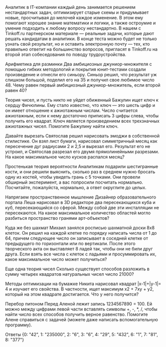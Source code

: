 Аналитик в IT-компании каждый день занимается решением нестандартных задач, оптимизирует старые схемы и придумывает новые, просчитывая до мелочей каждое изменение. В этом ему помогают хорошее знание математики и логики, а также остроумие и умение подходить к любому вопросу нестандартно. В нашем с Tinkoff.ru партнерском материале — реальные задачи, которые дают решать кандидатам в аналитики. В конце теста можно будет не только узнать свой результат, но и оставить электронную почту — тех, кто правильно ответит на большинство вопросов, пригласят в Tinkoff.ru на второй этап собеседования по поводу трудоустройства.

Арифметика для разминки
Два амбициозных джуниор-множителя с помощью гибких методологий и покрытия юнит-тестами создали произведение и отнесли его синьору. Синьор решил, что результат уж слишком большой, поделил его на 35 и получил свое любимое число 48. Чему равен первый амбициозный джуниор-множитель, если второй равен 40?




Теория чисел, и пусть никто не уйдет обиженный
Бажулин ищет ключ к сердцу Фичюлины. Ему стало известно, что ключ — это шесть цифр и он имеет отношение к ажиотажным числам. Число считается ажиотажным, если к нему достаточно приписать 3 цифры слева, чтобы получить его квадрат. Ключ является произведением всех трехзначных ажиотажных чисел. Помогите Бажулину найти ключ.




Давайте вырезать
Святослав решил нарисовать эмоджи в собственной стилистике. Он взял лист бумаги, нарисовал симметричный месяц как пересечение дуг радиусами 2 и 2,5 и вырезал его. Результат его не устроил, и Святослав разрезал его двумя прямолинейными разрезами. На какое максимальное число кусков распался месяц?



Простенькая теория вероятности
Аналитикам подарили шестигранные кости, и они решили выяснить, сколько раз в среднем нужно бросать одну из костей, чтобы увидеть грань с 5 точками. Они провели обширный эксперимент, а вас попросили посчитать нормально. Посчитайте, пожалуйста, нормально, а ответ округлите до целых.



Напрягаем пространственное мышление
Дизайнер образовательного портала Леша нарисовал в 3D редакторе два пересекающихся куба и куб, пересекающийся со сферой. Между собой две эти инсталляции не пересекаются. На какое максимальное количество областей могло разбиться пространство гранями арт-объектов?



Куда же без шахмат
Михаил занялся росписью шахматной доски 8x8 клеток. Он решил на каждой клетке по порядку написать числа от 1 до 64, причем следующее число он записывает в соседней клетке от предыдущего по горизонтали или по вертикали. После этого творческого акта он выставляет 8 ладей так, чтобы они не били друг друга. Если взять все числа с клеток с ладьями и просуммировать их, какое максимальное число может получиться?



Еще одна теория чисел
Сколько существует способов разложить в сумму четырех квадратов натуральных чисел число 21000?



Методы оптимизации на бумажке
Никита нарисовал квадрат |x-1|+|y-1|= 4 и изучает его свойства. В частности, ищет максимум x2 + 7xy + y2, который на этом квадрате достигается. Что у него получится?



Перебор питоном
Перед Аленой лежит запись 1234567890 = 100. Ей можно между цифрами левой части вставлять символы +, -, *, /, чтобы найти число всех способов получить верное равенство. Помогите Алене справиться с задачей (можете даже написать вспомогательную программу).


Ответы
{0: "42", 1: "235000", 2: "6", 3: "6", 4: "29", 5: "432", 6: "1", 7: "81", 8: "377"}


